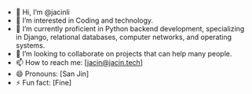 - 👋 Hi, I’m @jacinli
- 👀 I’m interested in Coding and technology.
- 🌱 I’m currently proficient in Python backend development, specializing in Django, relational databases, computer networks, and operating systems.
- 💞️ I’m looking to collaborate on projects that can help many people.
- 📫 How to reach me: [jacin@jacin.tech]
- 😄 Pronouns: [San Jin]
- ⚡ Fun fact: [Fine]


<!---
jacinli/jacinli is a ✨ special ✨ repository because its `README.md` (this file) appears on your GitHub profile.
You can click the Preview link to take a look at your changes.
--->
